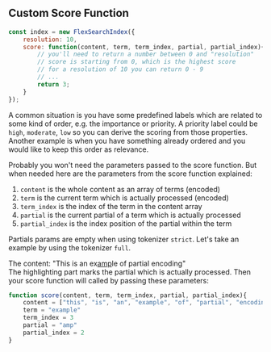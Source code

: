 ## Custom Score Function

```js
const index = new FlexSearchIndex({
    resolution: 10,
    score: function(content, term, term_index, partial, partial_index){
        // you'll need to return a number between 0 and "resolution"
        // score is starting from 0, which is the highest score
        // for a resolution of 10 you can return 0 - 9
        // ... 
        return 3;
    } 
});
```

A common situation is you have some predefined labels which are related to some kind of order, e.g. the importance or priority. A priority label could be `high`, `moderate`, `low` so you can derive the scoring from those properties. Another example is when you have something already ordered and you would like to keep this order as relevance.

Probably you won't need the parameters passed to the score function. But when needed here are the parameters from the score function explained:

1. `content` is the whole content as an array of terms (encoded)
2. `term` is the current term which is actually processed (encoded)
3. `term_index` is the index of the term in the content array
4. `partial` is the current partial of a term which is actually processed
5. `partial_index` is the index position of the partial within the term

Partials params are empty when using tokenizer `strict`. Let's take an example by using the tokenizer `full`.

The content: "This is an ex[amp]()le of partial encoding"<br>
The highlighting part marks the partial which is actually processed. Then your score function will called by passing these parameters:

```js
function score(content, term, term_index, partial, partial_index){
    content = ["this", "is", "an", "example", "of", "partial", "encoding"]
    term = "example"
    term_index = 3
    partial = "amp"
    partial_index = 2
} 
```
